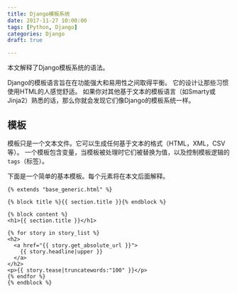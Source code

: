 ```yaml
---
title: Django模板系统
date: 2017-11-27 10:00:00
tags: [Python, Django]
categories: Django
draft: true

---
```


本文解释了Django模板系统的语法。

<!--more-->

Django的模板语言旨在在功能强大和易用性之间取得平衡。
它的设计让那些习惯使用HTML的人感觉舒适。
如果你对其他基于文本的模板语言（如Smarty或Jinja2）熟悉的话，那么你就会发现它们像Django的模板系统一样。


## 模板

模板只是一个文本文件。它可以生成任何基于文本的格式（HTML，XML，CSV等）。
一个模板包含变量，当模板被处理时它们被替换为值，以及控制模板逻辑的`tags`（标签）。

下面是一个简单的基本模板。每个元素将在本文后面解释。

```jinja2
{% extends "base_generic.html" %}

{% block title %}{{ section.title }}{% endblock %}

{% block content %}
<h1>{{ section.title }}</h1>

{% for story in story_list %}
<h2>
  <a href="{{ story.get_absolute_url }}">
    {{ story.headline|upper }}
  </a>
</h2>
<p>{{ story.tease|truncatewords:"100" }}</p>
{% endfor %}
{% endblock %}
```